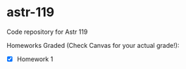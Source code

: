 # astr-119
Code repository for Astr 119

Homeworks Graded (Check Canvas for your actual grade!):
- [x] Homework 1

